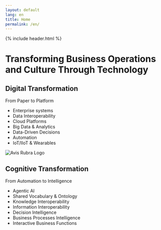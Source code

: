 ```yaml
---
layout: default
lang: en
title: Home
permalink: /en/
---
```


{% include header.html %}

<h1 class="main-title">Transforming Business Operations and Culture Through Technology</h1>

<section class="transformation-section">
  <div class="transformation-box">
    <h2>Digital Transformation</h2>
    <p>From Paper to Platform</p>
    <ul>
      <li>Enterprise systems</li>
      <li>Data Interoperability</li>
      <li>Cloud Platforms</li>
      <li>Big Data &amp; Analytics</li>
      <li>Data-Driven Decisions</li>
      <li>Automation</li>
      <li>IoT/IIoT &amp; Wearables</li>
    </ul>
  </div>

  <img src="{{ site.baseurl }}/assets/Avis-Rubra-bg-transparent.png" alt="Avis Rubra Logo" class="avisrubra-image" />

  <div class="transformation-box">
    <h2>Cognitive Transformation</h2>
    <p>From Automation to Intelligence</p>
    <ul>
      <li>Agentic AI</li>
      <li>Shared Vocabulary &amp; Ontology</li>
      <li>Knowledge Interoperability</li>
      <li>Information Interoperability</li>
      <li>Decision Intelligence</li>
      <li>Business Processes Intelligence</li>
      <li>Interactive Business Functions</li>
    </ul>
  </div>
</section>

